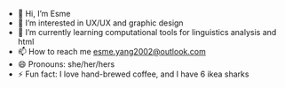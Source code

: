 - 👋 Hi, I’m Esme
- 👀 I’m interested in UX/UX and graphic design
- 🌱 I’m currently learning computational tools for linguistics analysis and html
- 📫 How to reach me esme.yang2002@outlook.com
- 😄 Pronouns: she/her/hers
- ⚡ Fun fact: I love hand-brewed coffee, and I have 6 ikea sharks

<!---
SodaC0ffee/SodaC0ffee is a ✨ special ✨ repository because its `README.md` (this file) appears on your GitHub profile.
You can click the Preview link to take a look at your changes.
--->
